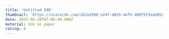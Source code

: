 ```yaml
---
title: 'Untitled 598'
thumbnail: 'https://ucarecdn.com/263a2998-e24f-4829-abfb-d0075f3ea685/'
date: 2015-06-28T07:06:48.000Z
material: Ink on paper
rating: 4
---
```

